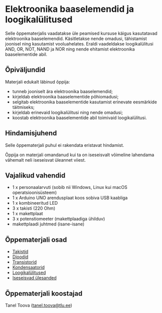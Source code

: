 # Elektroonika baaselemendid ja loogikalülitused
Selle õppematerjalis vaadatakse üle peamised kursuse käigus kasutatavad elektroonika baaselemendid. Käsitletakse nende omadusi, tähistamist joonisel ning kasutamist vooluahelates.
Eraldi vaadeldakse loogikalülitusi AND, OR, NOT, NAND ja NOR ning nende ehitamist elektroonika baaselementide abil.

## Õpiväljundid
Materjali edukalt läbinud õppija:
* tunneb jooniselt ära elektroonika baaselemendid;
* kirjeldab elektroonika baaselementide põhiomadusi;
* selgitab elektroonika baaselementide kasutamist erinevate eesmärkide täitmiseks;
* kirjeldab erinevaid loogikalülitusi ning nende omadusi;
* koostab elektroonika baaselementide abil toimivaid loogikalülitusi.

## Hindamisjuhend

Selle õppematerjali puhul ei rakendata eristavat hindamist.

Õppija on materjali omandanud kui ta on iseseisvalt võimeline lahendama vähemalt neli iseseisvat üleannet viiest.

## Vajalikud vahendid
* 1 x personaalarvuti (sobib nii Windows, Linux kui macOS operatsioonisüsteem)
* 1 x Arduino UNO arendusplaat koos sobiva USB kaabliga
* 1 x kombineeritud LED 
* 3 x takisti (220 Ohm)
* 1 x makettplaat
* 3 x potenstiomeeter (makettplaadiga ühilduv)
* makettplaadi juhtmed (isane-isane)

## Õppematerjali osad
* [Takistid](materjalid/1_takistid.md)
* [Dioodid](materjalid/2_dioodid.md)
* [Transistorid](materjalid/3_transistorid.md)
* [Kondensaatorid](materjalid/4_kondensaatorid.md)
* [Loogikalülitused](materjalid/5_loogikalülitused.md)
* [Iseseisvad ülesanded](materjalid/6_isesisvad_ülesanded.md)

## Õppematerjali koostajad

Tanel Toova (tanel.toova@tlu.ee)
